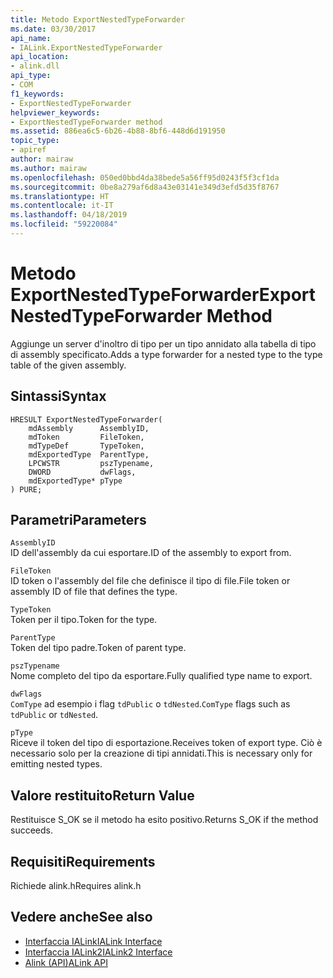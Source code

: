 ```yaml
---
title: Metodo ExportNestedTypeForwarder
ms.date: 03/30/2017
api_name:
- IALink.ExportNestedTypeForwarder
api_location:
- alink.dll
api_type:
- COM
f1_keywords:
- ExportNestedTypeForwarder
helpviewer_keywords:
- ExportNestedTypeForwarder method
ms.assetid: 886ea6c5-6b26-4b88-8bf6-448d6d191950
topic_type:
- apiref
author: mairaw
ms.author: mairaw
ms.openlocfilehash: 050ed0bbd4da38bede5a56ff95d0243f5f3cf1da
ms.sourcegitcommit: 0be8a279af6d8a43e03141e349d3efd5d35f8767
ms.translationtype: HT
ms.contentlocale: it-IT
ms.lasthandoff: 04/18/2019
ms.locfileid: "59220084"
---
```

# <a name="exportnestedtypeforwarder-method"></a><span data-ttu-id="75287-102">Metodo ExportNestedTypeForwarder</span><span class="sxs-lookup"><span data-stu-id="75287-102">ExportNestedTypeForwarder Method</span></span>
<span data-ttu-id="75287-103">Aggiunge un server d'inoltro di tipo per un tipo annidato alla tabella di tipo di assembly specificato.</span><span class="sxs-lookup"><span data-stu-id="75287-103">Adds a type forwarder for a nested type to the type table of the given assembly.</span></span>  
  
## <a name="syntax"></a><span data-ttu-id="75287-104">Sintassi</span><span class="sxs-lookup"><span data-stu-id="75287-104">Syntax</span></span>  
  
```  
HRESULT ExportNestedTypeForwarder(  
    mdAssembly      AssemblyID,  
    mdToken         FileToken,  
    mdTypeDef       TypeToken,  
    mdExportedType  ParentType,  
    LPCWSTR         pszTypename,  
    DWORD           dwFlags,  
    mdExportedType* pType  
) PURE;  
```  
  
## <a name="parameters"></a><span data-ttu-id="75287-105">Parametri</span><span class="sxs-lookup"><span data-stu-id="75287-105">Parameters</span></span>  
 `AssemblyID`  
 <span data-ttu-id="75287-106">ID dell'assembly da cui esportare.</span><span class="sxs-lookup"><span data-stu-id="75287-106">ID of the assembly to export from.</span></span>  
  
 `FileToken`  
 <span data-ttu-id="75287-107">ID token o l'assembly del file che definisce il tipo di file.</span><span class="sxs-lookup"><span data-stu-id="75287-107">File token or assembly ID of file that defines the type.</span></span>  
  
 `TypeToken`  
 <span data-ttu-id="75287-108">Token per il tipo.</span><span class="sxs-lookup"><span data-stu-id="75287-108">Token for the type.</span></span>  
  
 `ParentType`  
 <span data-ttu-id="75287-109">Token del tipo padre.</span><span class="sxs-lookup"><span data-stu-id="75287-109">Token of parent type.</span></span>  
  
 `pszTypename`  
 <span data-ttu-id="75287-110">Nome completo del tipo da esportare.</span><span class="sxs-lookup"><span data-stu-id="75287-110">Fully qualified type name to export.</span></span>  
  
 `dwFlags`  
 <span data-ttu-id="75287-111">`ComType` ad esempio i flag `tdPublic` o `tdNested`.</span><span class="sxs-lookup"><span data-stu-id="75287-111">`ComType` flags such as `tdPublic` or `tdNested`.</span></span>  
  
 `pType`  
 <span data-ttu-id="75287-112">Riceve il token del tipo di esportazione.</span><span class="sxs-lookup"><span data-stu-id="75287-112">Receives token of export type.</span></span> <span data-ttu-id="75287-113">Ciò è necessario solo per la creazione di tipi annidati.</span><span class="sxs-lookup"><span data-stu-id="75287-113">This is necessary only for emitting nested types.</span></span>  
  
## <a name="return-value"></a><span data-ttu-id="75287-114">Valore restituito</span><span class="sxs-lookup"><span data-stu-id="75287-114">Return Value</span></span>  
 <span data-ttu-id="75287-115">Restituisce S_OK se il metodo ha esito positivo.</span><span class="sxs-lookup"><span data-stu-id="75287-115">Returns S_OK if the method succeeds.</span></span>  
  
## <a name="requirements"></a><span data-ttu-id="75287-116">Requisiti</span><span class="sxs-lookup"><span data-stu-id="75287-116">Requirements</span></span>  
 <span data-ttu-id="75287-117">Richiede alink.h</span><span class="sxs-lookup"><span data-stu-id="75287-117">Requires alink.h</span></span>  
  
## <a name="see-also"></a><span data-ttu-id="75287-118">Vedere anche</span><span class="sxs-lookup"><span data-stu-id="75287-118">See also</span></span>

- [<span data-ttu-id="75287-119">Interfaccia IALink</span><span class="sxs-lookup"><span data-stu-id="75287-119">IALink Interface</span></span>](../../../../docs/framework/unmanaged-api/alink/ialink-interface.md)
- [<span data-ttu-id="75287-120">Interfaccia IALink2</span><span class="sxs-lookup"><span data-stu-id="75287-120">IALink2 Interface</span></span>](../../../../docs/framework/unmanaged-api/alink/ialink2-interface.md)
- [<span data-ttu-id="75287-121">Alink (API)</span><span class="sxs-lookup"><span data-stu-id="75287-121">ALink API</span></span>](../../../../docs/framework/unmanaged-api/alink/index.md)
